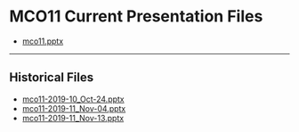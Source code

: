 <!--
This is a machine generated file,
and should not be edited,
as it will be overwritten with future updates.

If you have questions around this process
please contact Scott Cate
-->

# MCO11 Current Presentation Files

- [mco11.pptx](https://globaleventcdn.blob.core.windows.net/assets/mco/mco11/mco11.pptx)
---
## Historical Files
- [mco11-2019-10_Oct-24.pptx](https://globaleventcdn.blob.core.windows.net/assets/mco/mco11/mco11-2019-10_Oct-24.pptx)
- [mco11-2019-11_Nov-04.pptx](https://globaleventcdn.blob.core.windows.net/assets/mco/mco11/mco11-2019-11_Nov-04.pptx)
- [mco11-2019-11_Nov-13.pptx](https://globaleventcdn.blob.core.windows.net/assets/mco/mco11/mco11-2019-11_Nov-13.pptx)


